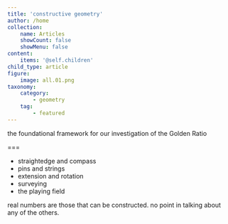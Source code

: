 ```yaml
---
title: 'constructive geometry'
author: /home
collection:
    name: Articles
    showCount: false
    showMenu: false
content:
    items: '@self.children'
child_type: article
figure:
    image: all.01.png
taxonomy:
    category:
        - geometry
    tag:
        - featured
---
```


the foundational framework for our investigation of the Golden Ratio

===

-   straightedge and compass
-   pins and strings
-   extension and rotation
-   surveying
-   the playing field

real numbers are those that can be constructed. no point in talking about any of the others.
